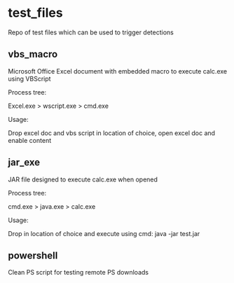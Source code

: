 # test_files

Repo of test files which can be used to trigger detections

## vbs_macro

Microsoft Office Excel document with embedded macro to execute calc.exe using VBScript

Process tree:

Excel.exe > wscript.exe > cmd.exe

Usage:

Drop excel doc and vbs script in location of choice, open excel doc and enable content

## jar_exe

JAR file designed to execute calc.exe when opened

Process tree:

cmd.exe > java.exe > calc.exe

Usage:

Drop in location of choice and execute using cmd: java -jar test.jar

## powershell

Clean PS script for testing remote PS downloads
